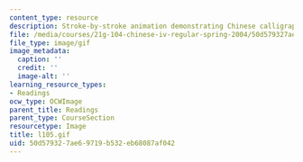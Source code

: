 ```yaml
---
content_type: resource
description: Stroke-by-stroke animation demonstrating Chinese calligraphy.
file: /media/courses/21g-104-chinese-iv-regular-spring-2004/50d579327ae69719b532eb68087af042_l105.gif
file_type: image/gif
image_metadata:
  caption: ''
  credit: ''
  image-alt: ''
learning_resource_types:
- Readings
ocw_type: OCWImage
parent_title: Readings
parent_type: CourseSection
resourcetype: Image
title: l105.gif
uid: 50d57932-7ae6-9719-b532-eb68087af042
---
```

